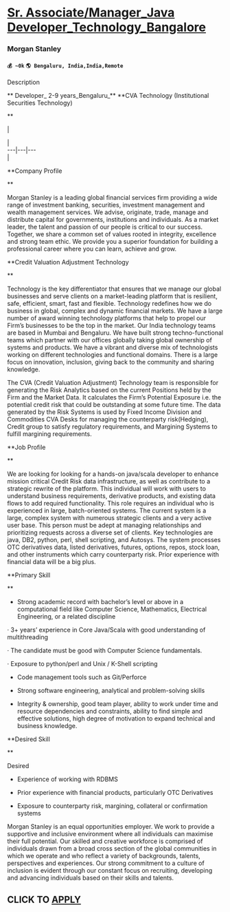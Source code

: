 # [Sr. Associate/Manager_Java Developer_Technology_Bangalore](https://www.remotewlb.com/apply/sr-associate-manager-java-developer-technology-bangalore)  
### Morgan Stanley  
#### `💰 ~0k` `🌎 Bengaluru, India,India,Remote`  

Description

** Developer_ 2-9 years_Bengaluru_** **CVA Technology (Institutional Securities Technology)

**

|

|  
---|---|---  
|  
  
**Company Profile

**

Morgan Stanley is a leading global financial services firm providing a wide range of investment banking, securities, investment management and wealth management services. We advise, originate, trade, manage and distribute capital for governments, institutions and individuals. As a market leader, the talent and passion of our people is critical to our success. Together, we share a common set of values rooted in integrity, excellence and strong team ethic. We provide you a superior foundation for building a professional career where you can learn, achieve and grow.

**Credit Valuation Adjustment Technology

**

Technology is the key differentiator that ensures that we manage our global businesses and serve clients on a market-leading platform that is resilient, safe, efficient, smart, fast and flexible. Technology redefines how we do business in global, complex and dynamic financial markets. We have a large number of award winning technology platforms that help to propel our Firm’s businesses to be the top in the market. Our India technology teams are based in Mumbai and Bengaluru. We have built strong techno-functional teams which partner with our offices globally taking global ownership of systems and products. We have a vibrant and diverse mix of technologists working on different technologies and functional domains. There is a large focus on innovation, inclusion, giving back to the community and sharing knowledge.

The CVA (Credit Valuation Adjustment) Technology team is responsible for generating the Risk Analytics based on the current Positions held by the Firm and the Market Data. It calculates the Firm’s Potential Exposure i.e. the potential credit risk that could be outstanding at some future time. The data generated by the Risk Systems is used by Fixed Income Division and Commodities CVA Desks for managing the counterparty risk(Hedging), Credit group to satisfy regulatory requirements, and Margining Systems to fulfill margining requirements.

**Job Profile

**

We are looking for looking for a hands-on java/scala developer to enhance mission critical Credit Risk data infrastructure, as well as contribute to a strategic rewrite of the platform. This individual will work with users to understand business requirements, derivative products, and existing data flows to add required functionality. This role requires an individual who is experienced in large, batch-oriented systems. The current system is a large, complex system with numerous strategic clients and a very active user base. This person must be adept at managing relationships and prioritizing requests across a diverse set of clients. Key technologies are java, DB2, python, perl, shell scripting, and Autosys. The system processes OTC derivatives data, listed derivatives, futures, options, repos, stock loan, and other instruments which carry counterparty risk. Prior experience with financial data will be a big plus.

**Primary Skill

**

  * Strong academic record with bachelor’s level or above in a computational field like Computer Science, Mathematics, Electrical Engineering, or a related discipline

· 3+ years’ experience in Core Java/Scala with good understanding of multithreading

· The candidate must be good with Computer Science fundamentals.

· Exposure to python/perl and Unix / K-Shell scripting

  * Code management tools such as Git/Perforce

  * Strong software engineering, analytical and problem-solving skills

  * Integrity & ownership, good team player, ability to work under time and resource dependencies and constraints, ability to find simple and effective solutions, high degree of motivation to expand technical and business knowledge.

**Desired Skill

**

Desired

  * Experience of working with RDBMS

  * Prior experience with financial products, particularly OTC Derivatives

  * Exposure to counterparty risk, margining, collateral or confirmation systems

Morgan Stanley is an equal opportunities employer. We work to provide a supportive and inclusive environment where all individuals can maximise their full potential. Our skilled and creative workforce is comprised of individuals drawn from a broad cross section of the global communities in which we operate and who reflect a variety of backgrounds, talents, perspectives and experiences. Our strong commitment to a culture of inclusion is evident through our constant focus on recruiting, developing and advancing individuals based on their skills and talents.

  
## CLICK TO [APPLY](https://www.remotewlb.com/apply/sr-associate-manager-java-developer-technology-bangalore)


